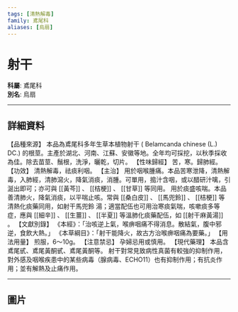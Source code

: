 ```yaml
---
tags: [清熱解毒]
family: 鳶尾科
aliases: [烏扇]
---
```


# 射干

**科屬**: 鳶尾科  
**別名**: 烏扇  

---

## 詳細資料
【品種來源】
本品為鳶尾科多年生草本植物射干 (
Belamcanda chinese
(L.) DC.) 的根莖。主產於湖北、河南、江蘇、安徽等地。全年均可採挖，以秋季採收為佳。除去苗莖、鬚根，洗淨，曬乾，切片。
【性味歸經】
苦，寒。歸肺經。
【功效】
清熱解毒，祛痰利咽。
【主治】
用於咽喉腫痛。本品苦寒泄降，清熱解毒，入肺經，清肺瀉火，降氣消痰，消腫。可單用，搗汁含咽，或以醋研汁噙，引涎出即可；亦可與 [[黃芩]] 、 [[桔梗]] 、 [[甘草]] 等同用。
用於痰盛咳喘。本品善清肺火，降氣消痰，以平喘止咳。常與 [[桑白皮]] 、 [[馬兜鈴]] 、 [[桔梗]] 等清熱化痰藥同用，如射干馬兜鈴
湯；適當配伍也可用治寒痰氣喘，咳嗽痰多等症，應與 [[細辛]] 、 [[生薑]] 、 [[半夏]] 等溫肺化痰藥配伍，如 [[射干麻黃湯]] 。
【文獻別錄】
《本經》：「治咳逆上氣，喉痹咽痛不得消息。散結氣，腹中邪逆，食飲大熱。」
《本草綱目》：「射干能降火，故古方治喉痹咽痛為要藥。」
【用法用量】
煎服，6～10g。
【注意禁忌】
孕婦忌用或慎用。
【現代藥理】
本品含鳶尾甙、鳶尾黃酮甙、鳶尾黃酮等。
射干對常見致病性真菌有較強的抑制作用，對外感及咽喉疾患中的某些病毒（腺病毒、ECHO11）也有抑制作用；有抗炎作用；並有解熱及止痛作用。

---

## 圖片
